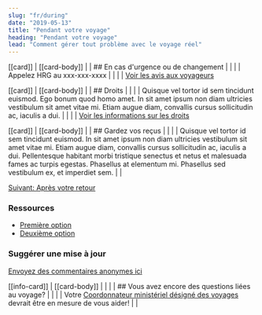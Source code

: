 ```yaml
---
slug: "fr/during"
date: "2019-05-13"
title: "Pendant votre voyage"
heading: "Pendant votre voyage"
lead: "Comment gérer tout problème avec le voyage réel"
---
```


<div class="content-left col-xs-12 col-sm-12 col-md-8">

[[card]]
| [[card-body]]
| | ## En cas d'urgence ou de changement
| |
| | Appelez HRG au xxx-xxx-xxxx
| |
| | [Voir les avis aux voyageurs](/)

[[card]]
| [[card-body]]
| | ## Droits
| |
| | Quisque vel tortor id sem tincidunt euismod. Ego bonum quod homo amet. In sit amet ipsum non diam ultricies vestibulum sit amet vitae mi. Etiam augue diam, convallis cursus sollicitudin ac, iaculis a dui.
| |
| | [Voir les informations sur les droits](/)

[[card]]
| [[card-body]]
| | ## Gardez vos reçus
| |
| | Quisque vel tortor id sem tincidunt euismod. In sit amet ipsum non diam ultricies vestibulum sit amet vitae mi. Etiam augue diam, convallis cursus sollicitudin ac, iaculis a dui. Pellentesque habitant morbi tristique senectus et netus et malesuada fames ac turpis egestas. Phasellus at elementum mi. Phasellus sed vestibulum ex, et imperdiet sem.
| |

[Suivant: Après votre retour](/fr/after)

</div>

<div class="content-right col-xs-6 col-md-4">

### Ressources
* [Première option](/)
* [Deuxième option](/)

### Suggérer une mise à jour
[Envoyez des commentaires anonymes ici](https://docs.google.com/forms/d/e/1FAIpQLSf9y3VY3ADLpQ4kQLGvOo4cIdEEi5Hs3en-0lWRc4wQeTRheg/viewform)

[[info-card]]
| [[card-body]]
| |
| | ## Vous avez encore des questions liées au voyage?
| |
| | Votre [Coordonnateur ministériel désigné des voyages](https://www.tbs-sct.gc.ca/ap/list-liste/dtc-cmv-eng.asp) devrait être en mesure de vous aider!
| |

</div>